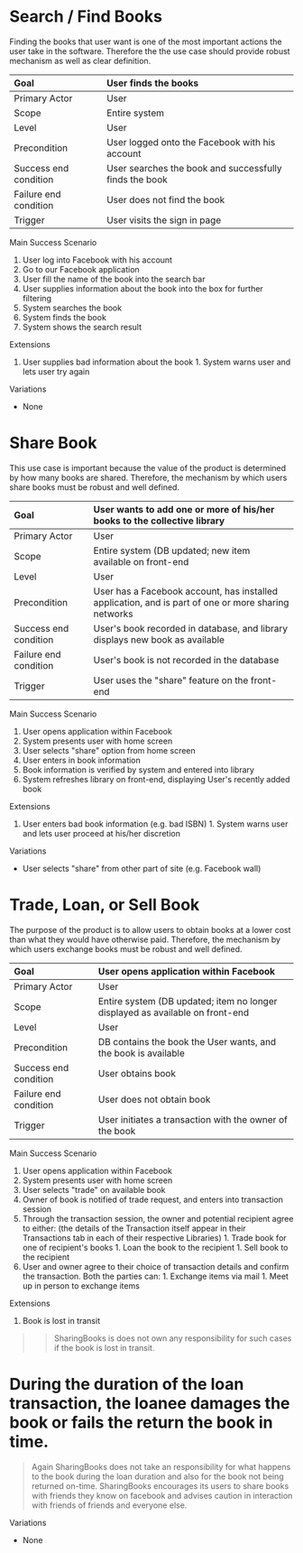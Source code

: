 # Search / Find Books #

Finding the books that user want is one of the most important actions the user take in the software. Therefore the the use case should provide robust mechanism as well as clear definition.

| Goal | User finds the books |
|:-----|:---------------------|
| Primary Actor | User                 |
| Scope | Entire system        |
| Level | User                 |
| Precondition | User logged onto the Facebook with his account |
| Success end condition | User searches the book and successfully finds the book |
| Failure end condition | User does not find the book |
| Trigger | User visits the sign in page |

Main Success Scenario
  1. User log into Facebook with his account
  1. Go to our Facebook application
  1. User fill the name of the book into the search bar
  1. User supplies information about the book into the box for further filtering
  1. System searches the book
  1. System finds the book
  1. System shows the search result

Extensions
  1. User supplies bad information about the book
    1. System warns user and lets user try again

Variations
  * None

# Share Book #

This use case is important because the value of the product is determined by how many books are shared. Therefore, the mechanism by which users share books must be robust and well defined.

| Goal | User wants to add one or more of his/her books to the collective library |
|:-----|:-------------------------------------------------------------------------|
| Primary Actor | User                                                                     |
| Scope | Entire system (DB updated; new item available on front-end               |
| Level | User                                                                     |
| Precondition | User has a Facebook account, has installed application, and is part of one or more sharing networks |
| Success end condition | User's book recorded in database, and library displays new book as available |
| Failure end condition | User's book is not recorded in the database                              |
| Trigger | User uses the "share" feature on the front-end                           |

Main Success Scenario
  1. User opens application within Facebook
  1. System presents user with home screen
  1. User selects "share" option from home screen
  1. User enters in book information
  1. Book information is verified by system and entered into library
  1. System refreshes library on front-end, displaying User's recently added book

Extensions
  1. User enters bad book information (e.g. bad ISBN)
    1. System warns user and lets user proceed at his/her discretion

Variations
  * User selects "share" from other part of site (e.g. Facebook wall)

# Trade, Loan, or Sell Book #

The purpose of the product is to allow users to obtain books at a lower cost than what they would have otherwise paid. Therefore, the mechanism by which users exchange books must be robust and well defined.

| Goal | User opens application within Facebook |
|:-----|:---------------------------------------|
| Primary Actor | User                                   |
| Scope | Entire system (DB updated; item no longer displayed as available on front-end |
| Level | User                                   |
| Precondition | DB contains the book the User wants, and the book is available |
| Success end condition | User obtains book                      |
| Failure end condition | User does not obtain book              |
| Trigger | User initiates a transaction with the owner of the book |

Main Success Scenario
  1. User opens application within Facebook
  1. System presents user with home screen
  1. User selects "trade" on available book
  1. Owner of book is notified of trade request, and enters into transaction session
  1. Through the transaction session, the owner and potential recipient agree to either: (the details of the Transaction itself appear in their Transactions tab in each of their respective Libraries)
    1. Trade book for one of recipient's books
    1. Loan the book to the recipient
    1. Sell book to the recipient
  1. User and owner agree to their choice of transaction details and confirm the transaction. Both the parties can:
    1. Exchange items via mail
    1. Meet up in person to exchange items

Extensions
  1. Book is lost in transit
> > SharingBooks is does not own any responsibility for such cases if the book is lost in transit.

# During the duration of the loan transaction, the loanee damages the book or fails the return the book in time.

> Again SharingBooks does not take an responsibility for what happens to the book during the loan duration and also for the book not being returned on-time. SharingBooks encourages its users to share books with friends they know on facebook and advises caution in interaction with friends of friends and everyone else.


Variations
  * None
